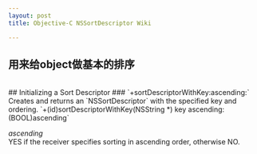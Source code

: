 ```yaml
---
layout: post  
title: Objective-C NSSortDescriptor Wiki  

---    
```

  
## 用来给object做基本的排序  
</br> 
## Initializing a Sort Descriptor  
### `+sortDescriptorWithKey:ascending:`  
Creates and returns an `NSSortDescriptor` with the specified key and ordering.  
`+(id)sortDescriptorWithKey(NSString *) key ascending:(BOOL)ascending`  
  
*ascending*  
	YES if the receiver specifies sorting in ascending order, otherwise NO.
